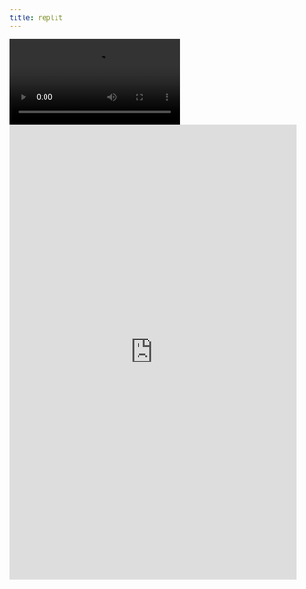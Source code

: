 ```yaml
---
title: replit
---
```

  <div id="video_wrapper">
    <video autoplay loop>
        <source src="https://drive.google.com/uc?export=view&id=1kAw4XIS3JH_cpTHGMRsV0mwl7dcFz2wq" type="video/mp4">
    </video>
  </div>
  
<iframe frameborder="0" width="100%" height="800px" src="https://replit.com/@GigiGuan/gigiguangithubio?lite=true">
